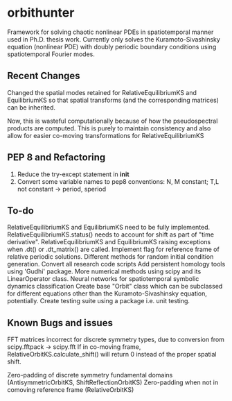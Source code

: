 # orbithunter
Framework for solving chaotic nonlinear PDEs in spatiotemporal manner
used in Ph.D. thesis work. Currently only solves the Kuramoto-Sivashinsky equation
(nonlinear PDE) with doubly periodic boundary conditions using 
spatiotemporal Fourier modes.
 
Recent Changes
--------------
Changed the spatial modes retained for RelativeEquilibriumKS and EquilibriumKS
so that spatial transforms (and the corresponding matrices) can be inherited.

Now, this is wasteful computationally because of how the pseudospectral products
are computed. This is purely to maintain consistency and also allow for easier co-moving
transformations for RelativeEquilibriumKS

PEP 8 and Refactoring
---------------------
1. Reduce the try-except statement in __init__
2. Convert some variable names to pep8 conventions: N, M constant; T,L 
	not constant -> period, speriod 

To-do
-----
RelativeEquilibriumKS and EquilibriumKS need to be fully implemented. 
RelativeEquilibriumKS.status() needs to account for shift as part of "time derivative".
RelativeEquilibriumKS and EquilibriumKS raising exceptions when .dt() or .dt_matrix() are called. 
Implement flag for reference frame of relative periodic solutions. 
Different methods for random initial condition generation. 
Convert all research code scripts
Add persistent homology tools using 'Gudhi' package.
More numerical methods using scipy and its LinearOperator class.
Neural networks for spatiotemporal symbolic dynamics classification
Create base "Orbit" class which can be subclassed for different equations other than the Kuramoto-Sivashinsky equation,
potentially. 
Create testing suite using a package i.e. unit testing.


Known Bugs and issues
---------------------
FFT matrices incorrect for discrete symmetry types, due to conversion from scipy.fftpack -> scipy.fft
If in co-moving frame, RelativeOrbitKS.calculate_shift() will return 0 instead of the proper spatial shift. 

Zero-padding of discrete symmetry fundamental domains (AntisymmetricOrbitKS, ShiftReflectionOrbitKS)
Zero-padding when not in comoving reference frame (RelativeOrbitKS)



